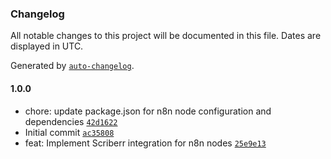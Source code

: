 ### Changelog

All notable changes to this project will be documented in this file. Dates are displayed in UTC.

Generated by [`auto-changelog`](https://github.com/CookPete/auto-changelog).

#### 1.0.0

- chore: update package.json for n8n node configuration and dependencies [`42d1622`](https://github.com/LukaHummel/n8n-nodes-scriberr/commit/42d16227a89864c22e29455a6686bc784338d9c4)
- Initial commit [`ac35808`](https://github.com/LukaHummel/n8n-nodes-scriberr/commit/ac35808c9cdb87b13671dba55c5c6d2bcae02dc1)
- feat: Implement Scriberr integration for n8n nodes [`25e9e13`](https://github.com/LukaHummel/n8n-nodes-scriberr/commit/25e9e13c228cda7428a5a8de28b0fb2a537e2625)
